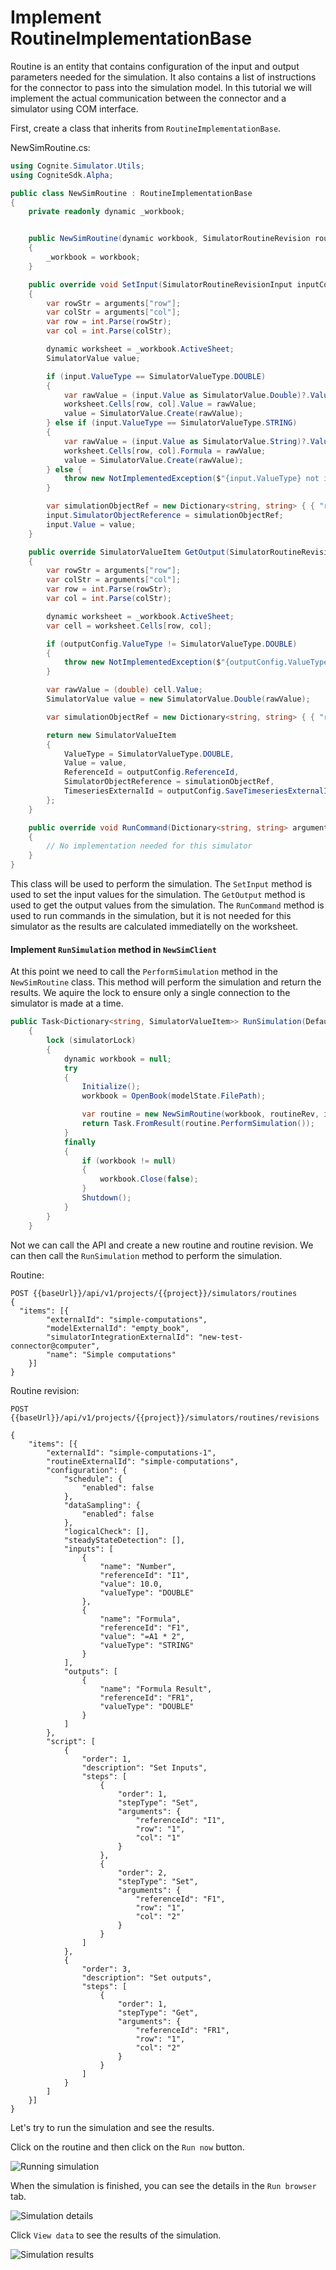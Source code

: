 
# Implement RoutineImplementationBase

Routine is an entity that contains configuration of the input and output parameters needed for the simulation.
It also contains a list of instructions for the connector to pass into the simulation model.
In this tutorial we will implement the actual communication between the connector and a simulator using COM interface.

First, create a class that inherits from `RoutineImplementationBase`.


NewSimRoutine.cs:
```csharp
using Cognite.Simulator.Utils;
using CogniteSdk.Alpha;

public class NewSimRoutine : RoutineImplementationBase
{
    private readonly dynamic _workbook;


    public NewSimRoutine(dynamic workbook, SimulatorRoutineRevision routineRevision, Dictionary<string, SimulatorValueItem> inputData) : base(routineRevision, inputData)
    {
        _workbook = workbook;
    }

    public override void SetInput(SimulatorRoutineRevisionInput inputConfig, SimulatorValueItem input, Dictionary<string, string> arguments)
    {
        var rowStr = arguments["row"];
        var colStr = arguments["col"];
        var row = int.Parse(rowStr);
        var col = int.Parse(colStr);

        dynamic worksheet = _workbook.ActiveSheet;
        SimulatorValue value;

        if (input.ValueType == SimulatorValueType.DOUBLE)
        {
            var rawValue = (input.Value as SimulatorValue.Double)?.Value ?? 0;
            worksheet.Cells[row, col].Value = rawValue;
            value = SimulatorValue.Create(rawValue);
        } else if (input.ValueType == SimulatorValueType.STRING)
        {
            var rawValue = (input.Value as SimulatorValue.String)?.Value;
            worksheet.Cells[row, col].Formula = rawValue;
            value = SimulatorValue.Create(rawValue);
        } else {
            throw new NotImplementedException($"{input.ValueType} not implemented");
        }

        var simulationObjectRef = new Dictionary<string, string> { { "row", rowStr }, { "col", colStr } };
        input.SimulatorObjectReference = simulationObjectRef;
        input.Value = value;
    }

    public override SimulatorValueItem GetOutput(SimulatorRoutineRevisionOutput outputConfig, Dictionary<string, string> arguments)
    {
        var rowStr = arguments["row"];
        var colStr = arguments["col"];
        var row = int.Parse(rowStr);
        var col = int.Parse(colStr);

        dynamic worksheet = _workbook.ActiveSheet;
        var cell = worksheet.Cells[row, col];

        if (outputConfig.ValueType != SimulatorValueType.DOUBLE)
        {
            throw new NotImplementedException($"{outputConfig.ValueType} value type not implemented");
        }

        var rawValue = (double) cell.Value;
        SimulatorValue value = new SimulatorValue.Double(rawValue);

        var simulationObjectRef = new Dictionary<string, string> { { "row", rowStr }, { "col", colStr } };

        return new SimulatorValueItem
        {
            ValueType = SimulatorValueType.DOUBLE,
            Value = value,
            ReferenceId = outputConfig.ReferenceId,
            SimulatorObjectReference = simulationObjectRef,
            TimeseriesExternalId = outputConfig.SaveTimeseriesExternalId,
        };
    }

    public override void RunCommand(Dictionary<string, string> arguments)
    {
        // No implementation needed for this simulator
    }
}
```
This class will be used to perform the simulation.
The `SetInput` method is used to set the input values for the simulation. The `GetOutput` method is used to get the output values from the simulation. The `RunCommand` method is used to run commands in the simulation, but it is not needed for this simulator as the results are calculated immediatelly on the worksheet.

#### Implement `RunSimulation` method in `NewSimClient`

At this point we need to call the `PerformSimulation` method in the `NewSimRoutine` class. This method will perform the simulation and return the results.
We aquire the lock to ensure only a single connection to the simulator is made at a time.

```csharp
public Task<Dictionary<string, SimulatorValueItem>> RunSimulation(DefaultModelFilestate modelState, SimulatorRoutineRevision routineRev, Dictionary<string, SimulatorValueItem> inputData)
    {
        lock (simulatorLock)
        {
            dynamic workbook = null;
            try
            {
                Initialize();
                workbook = OpenBook(modelState.FilePath);

                var routine = new NewSimRoutine(workbook, routineRev, inputData);
                return Task.FromResult(routine.PerformSimulation());
            }
            finally
            {
                if (workbook != null)
                {
                    workbook.Close(false);
                }
                Shutdown();
            }
        }
    }
```

Not we can call the API and create a new routine and routine revision. We can then call the `RunSimulation` method to perform the simulation.

Routine:
```
POST {{baseUrl}}/api/v1/projects/{{project}}/simulators/routines
{
  "items": [{
        "externalId": "simple-computations",
        "modelExternalId": "empty_book",
        "simulatorIntegrationExternalId": "new-test-connector@computer",
        "name": "Simple computations"
    }]
}
```

Routine revision:
```
POST {{baseUrl}}/api/v1/projects/{{project}}/simulators/routines/revisions

{
    "items": [{
        "externalId": "simple-computations-1",
        "routineExternalId": "simple-computations",
        "configuration": {
            "schedule": {
                "enabled": false
            },
            "dataSampling": {
                "enabled": false
            },
            "logicalCheck": [],
            "steadyStateDetection": [],
            "inputs": [
                {
                    "name": "Number",
                    "referenceId": "I1",
                    "value": 10.0,
                    "valueType": "DOUBLE"
                },
                {
                    "name": "Formula",
                    "referenceId": "F1",
                    "value": "=A1 * 2",
                    "valueType": "STRING"
                }
            ],
            "outputs": [
                {
                    "name": "Formula Result",
                    "referenceId": "FR1",
                    "valueType": "DOUBLE"
                }
            ]
        },
        "script": [
            {
                "order": 1,
                "description": "Set Inputs",
                "steps": [
                    {
                        "order": 1,
                        "stepType": "Set",
                        "arguments": {
                            "referenceId": "I1",
                            "row": "1",
                            "col": "1"
                        }
                    },
                    {
                        "order": 2,
                        "stepType": "Set",
                        "arguments": {
                            "referenceId": "F1",
                            "row": "1",
                            "col": "2"
                        }
                    }
                ]
            },
            {
                "order": 3,
                "description": "Set outputs",
                "steps": [
                    {
                        "order": 1,
                        "stepType": "Get",
                        "arguments": {
                            "referenceId": "FR1",
                            "row": "1",
                            "col": "2"
                        }
                    }
                ]
            }
        ]
    }]
}
```

Let's try to run the simulation and see the results.

Click on the routine and then click on the `Run now` button.

![Running simulation](../images/running-simulation.png)

When the simulation is finished, you can see the details in the `Run browser` tab.

![Simulation details](../images/simulation-details.png)

Click `View data` to see the results of the simulation.

![Simulation results](../images/simulation-data.png)

